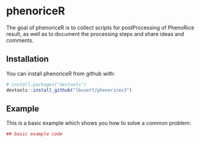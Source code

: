
<!-- README.md is generated from README.Rmd. Please edit that file -->
phenoriceR
==========

The goal of phenoriceR is to collect scripts for postProcessing of PhenoRice result, as well as to document the processing steps and share ideas and comments.

Installation
------------

You can install phenoriceR from github with:

``` r
# install.packages("devtools")
devtools::install_github("lbusett/phenoricev3")
```

Example
-------

This is a basic example which shows you how to solve a common problem:

``` r
## basic example code
```
